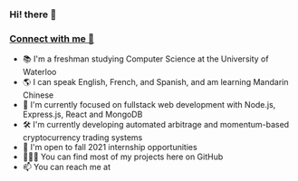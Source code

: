 ###                                                      Hi! there 👋

### [Connect with me 💬](https://twitter.com/Abhijitroy_dev) 
 
- 📚 I'm a freshman studying Computer Science at the University of Waterloo
- 🌎 I can speak English, French, and Spanish, and am learning Mandarin Chinese
- 🚀 I'm currently focused on fullstack web development with Node.js, Express.js, React and MongoDB
- 🛠 I'm currently developing automated arbitrage and momentum-based cryptocurrency trading systems
- 🏢 I'm open to fall 2021 internship opportunities
- 👨🏻‍💻 You can find most of my projects here on GitHub
- 📫 You can reach me at
